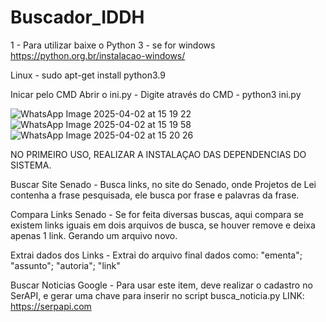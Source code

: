 # Buscador_IDDH

1 - Para utilizar baixe o Python 3 - se for windows https://python.org.br/instalacao-windows/

Linux - sudo apt-get install python3.9

Inicar pelo CMD
Abrir o ini.py -  Digite através do CMD - python3 ini.py

![WhatsApp Image 2025-04-02 at 15 19 22](https://github.com/user-attachments/assets/7251eae4-33b9-4b37-95bb-3e713ac0d663)
![WhatsApp Image 2025-04-02 at 15 19 58](https://github.com/user-attachments/assets/2fc25c48-1c36-4799-ae3e-2b735d408c36)
![WhatsApp Image 2025-04-02 at 15 20 26](https://github.com/user-attachments/assets/99bf8fb5-6a2b-4001-beeb-bc0bcf0cc216)

NO PRIMEIRO USO, REALIZAR A INSTALAÇAO DAS DEPENDENCIAS DO SISTEMA.


Buscar Site Senado - Busca links, no site do Senado, onde Projetos de Lei contenha a frase pesquisada, ele busca por frase e palavras da frase.

Compara Links Senado - Se for feita diversas buscas, aqui compara se existem links iguais em dois arquivos de busca, se houver remove e deixa apenas 1 link. Gerando um arquivo novo.

Extrai dados dos Links - Extrai do arquivo final dados como: "ementa"; "assunto"; "autoria"; "link"

Buscar Noticias Google - Para usar este item, deve realizar o cadastro no SerAPI, e gerar uma chave para inserir no script busca_noticia.py
LINK: https://serpapi.com
